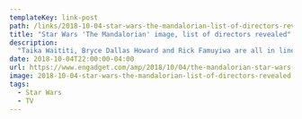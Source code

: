 ```yaml
---
templateKey: link-post
path: /links/2018-10-04-star-wars-the-mandalorian-list-of-directors-revealed
title: "Star Wars 'The Mandalorian' image, list of directors revealed"
description:
  "Taika Waititi, Bryce Dallas Howard and Rick Famuyiwa are all in line to direct episodes. A day after we learned the name of the first live-action Star Wars TV show destined for Disney's unnamed subscription streaming service, the official website has posted this image of The Mandalorian. "
date: 2018-10-04T22:00:00-04:00
url: https://www.engadget.com/amp/2018/10/04/the-mandalorian-star-wars-disney-streaming/
image: 2018-10-04-star-wars-the-mandalorian-list-of-directors-revealed.jpeg
tags:
  - Star Wars
  - TV
---
```

